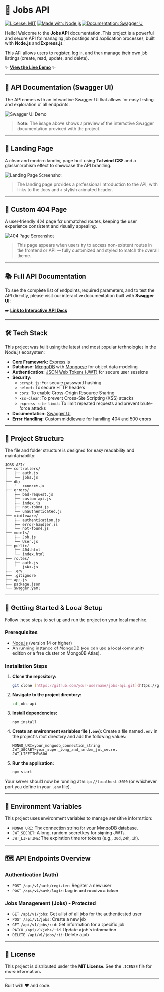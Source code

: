 # 🚀 Jobs API

[![License: MIT](https://img.shields.io/badge/License-MIT-yellow.svg)](https://opensource.org/licenses/MIT)
[![Made with: Node.js](https://img.shields.io/badge/Made%20with-Node.js-1f425f.svg)](https://nodejs.org/)
[![Documentation: Swagger UI](https://img.shields.io/badge/Documentation-Swagger%20UI-brightgreen)](https://jobs-api-w9hs.onrender.com/api-docs)

Hello! Welcome to the **Jobs API** documentation. This project is a powerful and secure API for managing job postings and application processes, built with **Node.js** and **Express.js**.

This API allows users to register, log in, and then manage their own job listings (create, read, update, and delete).

✨ **[View the Live Demo](https://jobs-api-w9hs.onrender.com/)** ✨

---

## 📘 API Documentation (Swagger UI)

The API comes with an interactive Swagger UI that allows for easy testing and exploration of all endpoints.

![Swagger UI Demo](https://i.imgur.com/gEhNnSg.png)

> **Note:** The image above shows a preview of the interactive Swagger documentation provided with the project.

---

## 🎨 Landing Page

A clean and modern landing page built using **Tailwind CSS** and a glassmorphism effect to showcase the API branding.

![Landing Page Screenshot](https://i.imgur.com/2c2zKDs.png)

> The landing page provides a professional introduction to the API, with links to the docs and a stylish animated header.

---

## 🚫 Custom 404 Page

A user-friendly 404 page for unmatched routes, keeping the user experience consistent and visually appealing.

![404 Page Screenshot](https://i.imgur.com/vTHJwXC.png)

> This page appears when users try to access non-existent routes in the frontend or API — fully customized and styled to match the overall theme.

---

## 📚 Full API Documentation

To see the complete list of endpoints, required parameters, and to test the API directly, please visit our interactive documentation built with **Swagger UI**:

➡️ **[Link to Interactive API Docs](https://jobs-api-w9hs.onrender.com/api-docs)**

---

## 🛠️ Tech Stack

This project was built using the latest and most popular technologies in the Node.js ecosystem:

- **Core Framework:** [Express.js](https://expressjs.com/)
- **Database:** [MongoDB](https://www.mongodb.com/) with [Mongoose](https://mongoosejs.com/) for object data modeling
- **Authentication:** [JSON Web Tokens (JWT)](https://jwt.io/) for secure user sessions
- **Security:**
  - `bcrypt.js`: For secure password hashing
  - `helmet`: To secure HTTP headers
  - `cors`: To enable Cross-Origin Resource Sharing
  - `xss-clean`: To prevent Cross-Site Scripting (XSS) attacks
  - `express-rate-limit`: To limit repeated requests and prevent brute-force attacks
- **Documentation:** [Swagger UI](https://swagger.io/tools/swagger-ui/)
- **Error Handling:** Custom middleware for handling 404 and 500 errors

---

## 📂 Project Structure

The file and folder structure is designed for easy readability and maintainability:

```
JOBS-API/
├── controllers/
│   ├── auth.js
│   └── jobs.js
├── db/
│   └── connect.js
├── errors/
│   ├── bad-request.js
│   ├── custom-api.js
│   ├── index.js
│   ├── not-found.js
│   └── unauthenticated.js
├── middleware/
│   ├── authentication.js
│   ├── error-handler.js
│   └── not-found.js
├── models/
│   ├── Job.js
│   └── User.js
├── public/
│   ├── 404.html
│   └── index.html
├── routes/
│   ├── auth.js
│   └── jobs.js
├── .env
├── .gitignore
├── app.js
├── package.json
└── swagger.yaml
```

---

## 🏁 Getting Started & Local Setup

Follow these steps to set up and run the project on your local machine.

### Prerequisites

- [Node.js](https://nodejs.org/en/download/) (version 14 or higher)
- An running instance of [MongoDB](https://www.mongodb.com/try/download/community) (you can use a local community edition or a free cluster on MongoDB Atlas).

### Installation Steps

1.  **Clone the repository:**

    ```sh
    git clone [https://github.com/your-username/jobs-api.git](https://github.com/your-username/jobs-api.git)
    ```

2.  **Navigate to the project directory:**

    ```sh
    cd jobs-api
    ```

3.  **Install dependencies:**

    ```sh
    npm install
    ```

4.  **Create an environment variables file (`.env`):**
    Create a file named `.env` in the project's root directory and add the following values:

    ```env
    MONGO_URI=your_mongodb_connection_string
    JWT_SECRET=your_super_long_and_random_jwt_secret
    JWT_LIFETIME=30d
    ```

5.  **Run the application:**
    ```sh
    npm start
    ```

Your server should now be running at `http://localhost:3000` (or whichever port you define in your `.env` file).

---

## 🔑 Environment Variables

This project uses environment variables to manage sensitive information:

- `MONGO_URI`: The connection string for your MongoDB database.
- `JWT_SECRET`: A long, random secret key for signing JWTs.
- `JWT_LIFETIME`: The expiration time for tokens (e.g., `30d`, `24h`, `1h`).

---

## 🗺️ API Endpoints Overview

### Authentication (Auth)

- `POST /api/v1/auth/register`: Register a new user
- `POST /api/v1/auth/login`: Log in and receive a token

### Jobs Management (Jobs) - Protected

- `GET /api/v1/jobs`: Get a list of all jobs for the authenticated user
- `POST /api/v1/jobs`: Create a new job
- `GET /api/v1/jobs/:id`: Get information for a specific job
- `PATCH /api/v1/jobs/:id`: Update a job's information
- `DELETE /api/v1/jobs/:id`: Delete a job

---

## 📄 License

This project is distributed under the **MIT License**. See the `LICENSE` file for more information.

---

Built with ❤️ and code.
